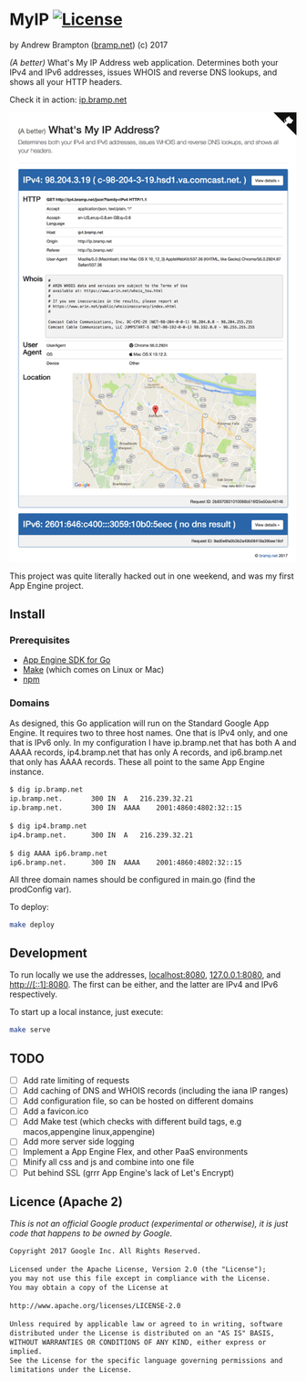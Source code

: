 # MyIP [![License](https://img.shields.io/github/license/bramp/myip.svg)](https://github.com/bramp/myip#licence-apache-2)
by Andrew Brampton ([bramp.net](https://bramp.net)) (c) 2017

<!--
Add these when available:
[![Build Status](https://img.shields.io/travis/bramp/myip.svg)](https://travis-ci.org/bramp/myip)
[![Coverage](https://img.shields.io/coveralls/bramp/myip.svg)](https://coveralls.io/github/bramp/myip)
[![Report card](https://goreportcard.com/badge/github.com/bramp/myip)](https://goreportcard.com/report/github.com/bramp/myip)
[![GoDoc](https://godoc.org/github.com/bramp/myip?status.svg)](https://godoc.org/github.com/bramp/myip)
-->

*(A better)* What's My IP Address web application.
Determines both your IPv4 and IPv6 addresses, issues WHOIS and reverse DNS lookups, and shows all
your HTTP headers.

Check it in action: [ip.bramp.net](http://ip.bramp.net/)

[![ip.bramp.net screenshot](screenshot.png)](http://ip.bramp.net/)

This project was quite literally hacked out in one weekend, and was my first App Engine project.

## Install

### Prerequisites

* [App Engine SDK for Go](https://cloud.google.com/appengine/docs/go/download)
* [Make](https://www.gnu.org/software/make/) (which comes on Linux or Mac)
* [npm](https://www.npmjs.com/)

### Domains

As designed, this Go application will run on the Standard Google App Engine. It requires
two to three host names. One that is IPv4 only, and one that is IPv6 only. In my configuration
I have ip.bramp.net that has both A and AAAA records, ip4.bramp.net that has only A records,
and ip6.bramp.net that only has AAAA records. These all point to the same App Engine instance.

```
$ dig ip.bramp.net 
ip.bramp.net.		300	IN	A	216.239.32.21
ip.bramp.net.		300	IN	AAAA	2001:4860:4802:32::15

$ dig ip4.bramp.net
ip4.bramp.net.		300	IN	A	216.239.32.21

$ dig AAAA ip6.bramp.net
ip6.bramp.net.		300	IN	AAAA	2001:4860:4802:32::15
```

All three domain names should be configured in main.go (find the prodConfig var).

To deploy:
```bash
make deploy
```

## Development

To run locally we use the addresses, [localhost:8080](http://localhost:8080),
[127.0.0.1:8080](http://127.0.0.1:8080), and [http://[::1]:8080](http://[::1]:8080).
The first can be either, and the latter are IPv4 and IPv6 respectively.

To start up a local instance, just execute:
```bash
make serve
```


## TODO

- [ ] Add rate limiting of requests
- [ ] Add caching of DNS and WHOIS records (including the iana IP ranges)
- [ ] Add configuration file, so can be hosted on different domains
- [ ] Add a favicon.ico
- [ ] Add Make test (which checks with different build tags, e.g macos,appengine linux,appengine)
- [ ] Add more server side logging
- [ ] Implement a App Engine Flex, and other PaaS environments
- [ ] Minify all css and js and combine into one file
- [ ] Put behind SSL (grrr App Engine's lack of Let's Encrypt)

## Licence (Apache 2)

*This is not an official Google product (experimental or otherwise), it is
just code that happens to be owned by Google.*

```
Copyright 2017 Google Inc. All Rights Reserved.

Licensed under the Apache License, Version 2.0 (the "License");
you may not use this file except in compliance with the License.
You may obtain a copy of the License at

http://www.apache.org/licenses/LICENSE-2.0

Unless required by applicable law or agreed to in writing, software
distributed under the License is distributed on an "AS IS" BASIS,
WITHOUT WARRANTIES OR CONDITIONS OF ANY KIND, either express or implied.
See the License for the specific language governing permissions and
limitations under the License.
```

